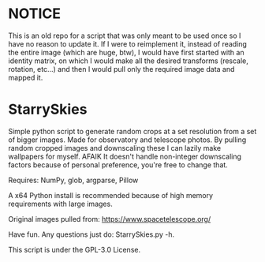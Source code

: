 # NOTICE
This is an old repo for a script that was only meant to be used once so I have no reason to update it.
If I were to reimplement it, instead of reading the entire image (which are huge, btw), I would have first started with an identity matrix, on which I would make all the desired transforms (rescale, rotation, etc...) and then I would pull only the required image data and mapped it.

# StarrySkies

Simple python script to generate random crops at a set resolution from a set of bigger images. Made for observatory and telescope photos.
By pulling random cropped images and downscaling these I can lazily make wallpapers for myself. AFAIK It doesn't handle non-integer downscaling factors because of personal preference, you're free to change that.

Requires: NumPy, glob, argparse, Pillow

A x64 Python install is recommended because of high memory requirements with large images.

Original images pulled from: https://www.spacetelescope.org/

Have fun. Any questions just do: StarrySkies.py -h.

This script is under the GPL-3.0 License.
